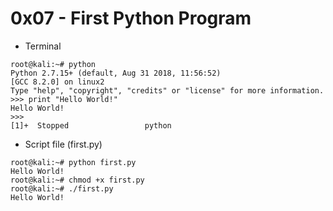 # 0x07 - First Python Program

* Terminal

```
root@kali:~# python
Python 2.7.15+ (default, Aug 31 2018, 11:56:52) 
[GCC 8.2.0] on linux2
Type "help", "copyright", "credits" or "license" for more information.
>>> print "Hello World!"
Hello World!
>>> 
[1]+  Stopped                 python
```

* Script file (first.py)

```
root@kali:~# python first.py 
Hello World!
root@kali:~# chmod +x first.py 
root@kali:~# ./first.py 
Hello World!
```